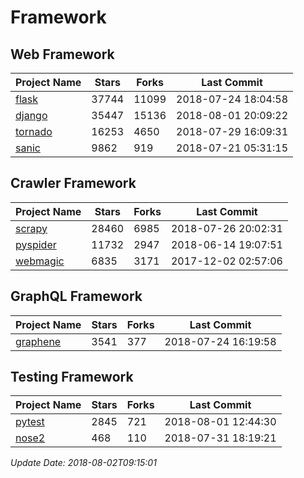 # Framework

## Web Framework

| Project Name | Stars | Forks | Last Commit |
| ------------ | ----- | ----- | ----------- |
| [flask](https://github.com/pallets/flask) | 37744 | 11099 | 2018-07-24 18:04:58 |
| [django](https://github.com/django/django) | 35447 | 15136 | 2018-08-01 20:09:22 |
| [tornado](https://github.com/tornadoweb/tornado) | 16253 | 4650 | 2018-07-29 16:09:31 |
| [sanic](https://github.com/channelcat/sanic) | 9862 | 919 | 2018-07-21 05:31:15 |

## Crawler Framework

| Project Name | Stars | Forks | Last Commit |
| ------------ | ----- | ----- | ----------- |
| [scrapy](https://github.com/scrapy/scrapy) | 28460 | 6985 | 2018-07-26 20:02:31 |
| [pyspider](https://github.com/binux/pyspider) | 11732 | 2947 | 2018-06-14 19:07:51 |
| [webmagic](https://github.com/code4craft/webmagic) | 6835 | 3171 | 2017-12-02 02:57:06 |

## GraphQL Framework

| Project Name | Stars | Forks | Last Commit |
| ------------ | ----- | ----- | ----------- |
| [graphene](https://github.com/graphql-python/graphene) | 3541 | 377 | 2018-07-24 16:19:58 |

## Testing Framework

| Project Name | Stars | Forks | Last Commit |
| ------------ | ----- | ----- | ----------- |
| [pytest](https://github.com/pytest-dev/pytest) | 2845 | 721 | 2018-08-01 12:44:30 |
| [nose2](https://github.com/nose-devs/nose2) | 468 | 110 | 2018-07-31 18:19:21 |

*Update Date: 2018-08-02T09:15:01*